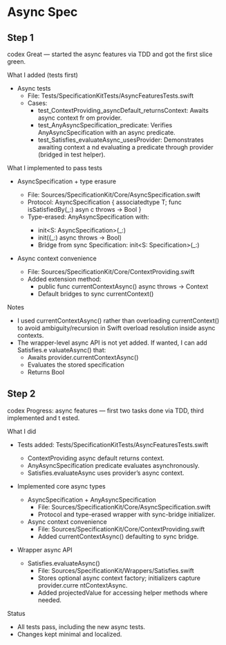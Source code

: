 # Async Spec

## Step 1

codex
Great — started the async features via TDD and got the first slice green.

What I added (tests first)
- Async tests
  - File: Tests/SpecificationKitTests/AsyncFeaturesTests.swift
  - Cases:
    - test_ContextProviding_asyncDefault_returnsContext: Awaits async context fr
om provider.
    - test_AnyAsyncSpecification_predicate: Verifies AnyAsyncSpecification with
an async predicate.
    - test_Satisfies_evaluateAsync_usesProvider: Demonstrates awaiting context a
nd evaluating a predicate through provider (bridged in test helper).

What I implemented to pass tests
- AsyncSpecification + type erasure
  - File: Sources/SpecificationKit/Core/AsyncSpecification.swift
  - Protocol: AsyncSpecification { associatedtype T; func isSatisfiedBy(_:) asyn
c throws -> Bool }
  - Type-erased: AnyAsyncSpecification<T> with:
    - init<S: AsyncSpecification>(_:)
    - init((_:) async throws -> Bool)
    - Bridge from sync Specification: init<S: Specification>(_:)

- Async context convenience
  - File: Sources/SpecificationKit/Core/ContextProviding.swift
  - Added extension method:
    - public func currentContextAsync() async throws -> Context
    - Default bridges to sync currentContext()

Notes
- I used currentContextAsync() rather than overloading currentContext() to avoid
 ambiguity/recursion in Swift overload resolution inside async contexts.
- The wrapper-level async API is not yet added. If wanted, I can add Satisfies.e
valuateAsync() that:
  - Awaits provider.currentContextAsync()
  - Evaluates the stored specification
  - Returns Bool

## Step 2

codex
Progress: async features — first two tasks done via TDD, third implemented and t
ested.

What I did
- Tests added: Tests/SpecificationKitTests/AsyncFeaturesTests.swift
  - ContextProviding async default returns context.
  - AnyAsyncSpecification predicate evaluates asynchronously.
  - Satisfies.evaluateAsync uses provider’s async context.

- Implemented core async types
  - AsyncSpecification + AnyAsyncSpecification
    - File: Sources/SpecificationKit/Core/AsyncSpecification.swift
    - Protocol and type-erased wrapper with sync-bridge initializer.
  - Async context convenience
    - File: Sources/SpecificationKit/Core/ContextProviding.swift
    - Added currentContextAsync() defaulting to sync bridge.

- Wrapper async API
  - Satisfies.evaluateAsync()
    - File: Sources/SpecificationKit/Wrappers/Satisfies.swift
    - Stores optional async context factory; initializers capture provider.curre
ntContextAsync.
    - Added projectedValue for accessing helper methods where needed.

Status
- All tests pass, including the new async tests.
- Changes kept minimal and localized.
